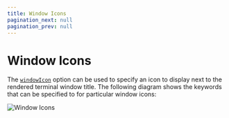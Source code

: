 ```yaml
---
title: Window Icons
pagination_next: null
pagination_prev: null
---
```


# Window Icons

The [`windowIcon`](options.md#windowIcon) option can be used to specify an icon to display next to the rendered terminal window title. The following diagram shows the keywords that can be specified to for particular window icons:

![Window Icons](./build/window-icons.svg)
